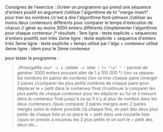 Consignes de l'exercice :
//créer un programme qui prend une séquence d'entiers positif en argument
//utiliser l'algorithme de tri "merge-insert" pour trier les nombres
//c'est à dire l'algorithme ford-johnson
//utiliser au moins deux conteneurs différents pour comparer le temps d'exécution de chacun
// gérer au moins 3000 entiers différents
//implémenter l'algorithme pour chaque conteneur
/*
résultats :
1ere ligne : texte explicite + séquences d'entiers positifs non triés
2eme ligne : texte explicite + séquence d'entiers triés
3eme ligne : texte explicite + temps utilisé par l'algo + conteneur utilisé
4eme ligne : idem pour le 2ème conteneur

pour tester le programme :
> ./PmergeMe `shuf -i 1-100000 -n 3000 | tr "\n" " "`
permet de générer 3000 entiers pouvant aller de 1 à 100 000
*/
//on va séparer les nombres en paires de nombres
//on va trier chaque paire
//merger 2 paires
//comparer les plus petits nombres de chaque paire pour déplacer le + petit dans le conteneur final
//continuer à comparer les plus petits de chaque conteneur pour les déplacer au fur et à mesure dans le conteneur final jusqu'à ce qu'il n'y ai plus de nombre dans les deux conteneurs
//puis comparer 2 paires merges avec 2 paires merges selon le même procédé
//à chaque fois, on part des deux plus petits de chaque liste et on place le + petit dans une nouvelle liste
//puis on prends à nouveau les 2 plus petits et on sort le + petit des deux etc...
